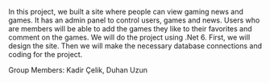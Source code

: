 In this project, we built a site where people can view gaming news and games. It has an admin panel to control users, games and news. Users who are members will be able to add the games they like to their favorites and comment on the games. We will do the project using .Net 6. First, we will design the site. Then we will make the necessary database connections and coding for the project.

Group Members: Kadir Çelik, Duhan Uzun
